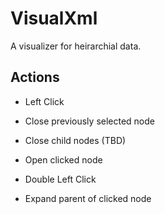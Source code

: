 # VisualXml
A visualizer for heirarchial data.

## Actions
- Left Click
 - Close previously selected node
 - Close child nodes (TBD)
 - Open clicked node

- Double Left Click
 - Expand parent of clicked node
